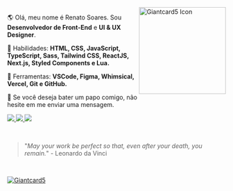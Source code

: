 <img src="https://media.discordapp.net/attachments/894609191870812262/898719456501592104/03.png?width=250&height=250" min-width="200px" max-width="200px" width="200px" align="right" alt="Giantcard5 Icon">

<p align="left"> 
  🌎 Olá, meu nome é Renato Soares. Sou <strong>Desenvolvedor de Front-End</strong> e <strong>UI & UX Designer</strong>.
</p>

<p align="left">
  🔧 Habilidades: <strong>HTML, CSS, JavaScript, TypeScript, Sass, Tailwind CSS, ReactJS, Next.js, Styled Components e Lua.</strong>
</p>

<p align="left">
  💼 Ferramentas: <strong>VSCode, Figma, Whimsical, Vercel, Git e GitHub.</strong>
</p>

<p align="left">
  💌 Se você deseja bater um papo comigo, não hesite em me enviar uma mensagem.
</p>

<p align="left">
    <a href="https://instagram.com/ Giantcard5" target="_blank" alt="Instagram">
        <img src="https://img.shields.io/badge/-Instagram-%23333?style=for-the-badge&logo=instagram&logoColor=white" target="_blank"/>
    </a>
    <a href="https://www.linkedin.com/in/renato-soares-b5019a1b9" target="_blank" alt="Linkedin">
        <img src="https://img.shields.io/badge/-LinkedIn-%23333?style=for-the-badge&logo=linkedin&logoColor=white" target="_blank"/>
    </a>
    <a href = "mailto: giatcard5.dev@outlook.com" alt="E-Mail">
        <img src="https://img.shields.io/badge/-EMail-%23333?style=for-the-badge&logo=gmail&logoColor=white" target="_blank"/>
    </a>
</p>

<br>

> "*May your work be perfect so that, even after your death, you remain.*" - Leonardo da Vinci

<br>

[![Giantcard5](https://github-readme-stats.vercel.app/api?username=giantcard5&theme=dark)](https://github.com/Giantcard5/)
